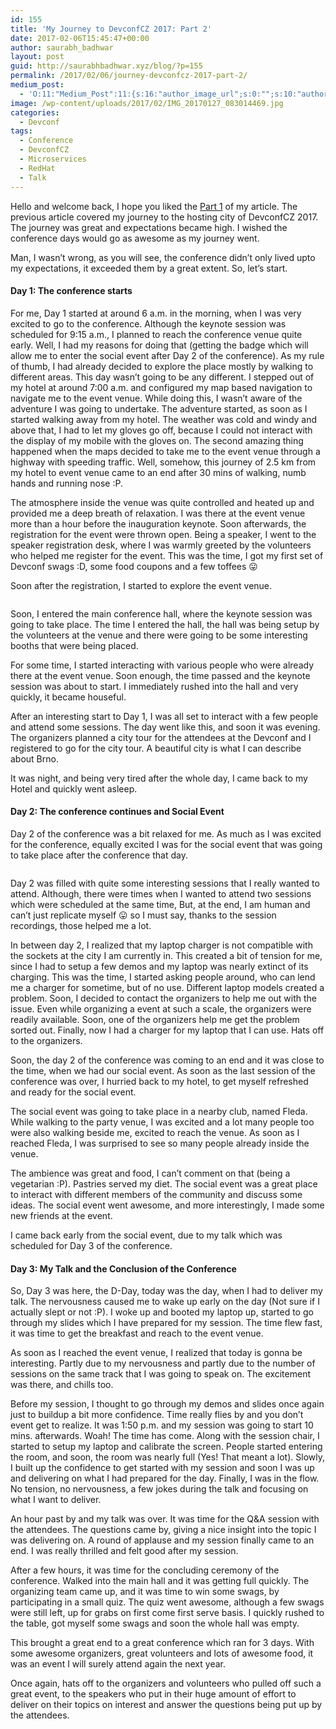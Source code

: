 ```yaml
---
id: 155
title: 'My Journey to DevconfCZ 2017: Part 2'
date: 2017-02-06T15:45:47+00:00
author: saurabh_badhwar
layout: post
guid: http://saurabhbadhwar.xyz/blog/?p=155
permalink: /2017/02/06/journey-devconfcz-2017-part-2/
medium_post:
  - 'O:11:"Medium_Post":11:{s:16:"author_image_url";s:0:"";s:10:"author_url";s:24:"https://medium.com/@h4xr";s:11:"byline_name";N;s:12:"byline_email";N;s:10:"cross_link";s:3:"yes";s:2:"id";s:12:"d858d3808612";s:21:"follower_notification";s:3:"yes";s:7:"license";s:19:"all-rights-reserved";s:14:"publication_id";s:2:"-1";s:6:"status";s:6:"public";s:3:"url";s:73:"https://medium.com/@h4xr/my-journey-to-devconfcz-2017-part-2-d858d3808612";}'
image: /wp-content/uploads/2017/02/IMG_20170127_083014469.jpg
categories:
  - Devconf
tags:
  - Conference
  - DevconfCZ
  - Microservices
  - RedHat
  - Talk
---
```

Hello and welcome back, I hope you liked the <a href="http://saurabhbadhwar.xyz/blog/2017/02/01/journey-devconfcz-2017-part-1/" target="_blank">Part 1</a> of my article. The previous article covered my journey to the hosting city of DevconfCZ 2017. The journey was great and expectations became high. I wished the conference days would go as awesome as my journey went.

Man, I wasn&#8217;t wrong, as you will see, the conference didn&#8217;t only lived upto my expectations, it exceeded them by a great extent. So, let&#8217;s start.

#### Day 1: The conference starts

For me, Day 1 started at around 6 a.m. in the morning, when I was very excited to go to the conference. Although the keynote session was scheduled for 9:15 a.m., I planned to reach the conference venue quite early. Well, I had my reasons for doing that (getting the badge which will allow me to enter the social event after Day 2 of the conference). As my rule of thumb, I had already decided to explore the place mostly by walking to different areas. This day wasn&#8217;t going to be any different. I stepped out of my hotel at around 7:00 a.m. and configured my map based navigation to navigate me to the event venue. While doing this, I wasn&#8217;t aware of the adventure I was going to undertake. The adventure started, as soon as I started walking away from my hotel. The weather was cold and windy and above that, I had to let my gloves go off, because I could not interact with the display of my mobile with the gloves on. The second amazing thing happened when the maps decided to take me to the event venue through a highway with speeding traffic. Well, somehow, this journey of 2.5 km from my hotel to event venue came to an end after 30 mins of walking, numb hands and running nose :P.

The atmosphere inside the venue was quite controlled and heated up and provided me a deep breath of relaxation. I was there at the event venue more than a hour before the inauguration keynote. Soon afterwards, the registration for the event were thrown open. Being a speaker, I went to the speaker registration desk, where I was warmly greeted by the volunteers who helped me register for the event. This was the time, I got my first set of Devconf swags :D, some food coupons and a few toffees 😛

Soon after the registration, I started to explore the event venue.

<img class="aligncenter size-full wp-image-156" src="https://i0.wp.com/saurabhbadhwar.xyz/blog/wp-content/uploads/2017/02/IMG_20170127_080345123.jpg?fit=640%2C480" alt="" srcset="https://i0.wp.com/saurabhbadhwar.xyz/blog/wp-content/uploads/2017/02/IMG_20170127_080345123.jpg?w=4160 4160w, https://i0.wp.com/saurabhbadhwar.xyz/blog/wp-content/uploads/2017/02/IMG_20170127_080345123.jpg?resize=300%2C225 300w, https://i0.wp.com/saurabhbadhwar.xyz/blog/wp-content/uploads/2017/02/IMG_20170127_080345123.jpg?resize=768%2C576 768w, https://i0.wp.com/saurabhbadhwar.xyz/blog/wp-content/uploads/2017/02/IMG_20170127_080345123.jpg?resize=1024%2C768 1024w, https://i0.wp.com/saurabhbadhwar.xyz/blog/wp-content/uploads/2017/02/IMG_20170127_080345123.jpg?w=1280 1280w, https://i0.wp.com/saurabhbadhwar.xyz/blog/wp-content/uploads/2017/02/IMG_20170127_080345123.jpg?w=1920 1920w" sizes="(max-width: 640px) 100vw, 640px" data-recalc-dims="1" /> 

Soon, I entered the main conference hall, where the keynote session was going to take place. The time I entered the hall, the hall was being setup by the volunteers at the venue and there were going to be some interesting booths that were being placed.

For some time, I started interacting with various people who were already there at the event venue. Soon enough, the time passed and the keynote session was about to start. I immediately rushed into the hall and very quickly, it became houseful.

After an interesting start to Day 1, I was all set to interact with a few people and attend some sessions. The day went like this, and soon it was evening. The organizers planned a city tour for the attendees at the Devconf and I registered to go for the city tour. A beautiful city is what I can describe about Brno.

It was night, and being very tired after the whole day, I came back to my Hotel and quickly went asleep.

#### Day 2: The conference continues and Social Event

Day 2 of the conference was a bit relaxed for me. As much as I was excited for the conference, equally excited I was for the social event that was going to take place after the conference that day.

<img class="aligncenter size-full wp-image-159" src="https://i1.wp.com/saurabhbadhwar.xyz/blog/wp-content/uploads/2017/02/IMG_20170127_083014469.jpg?fit=640%2C480" alt="" srcset="https://i1.wp.com/saurabhbadhwar.xyz/blog/wp-content/uploads/2017/02/IMG_20170127_083014469.jpg?w=4160 4160w, https://i1.wp.com/saurabhbadhwar.xyz/blog/wp-content/uploads/2017/02/IMG_20170127_083014469.jpg?resize=300%2C225 300w, https://i1.wp.com/saurabhbadhwar.xyz/blog/wp-content/uploads/2017/02/IMG_20170127_083014469.jpg?resize=768%2C576 768w, https://i1.wp.com/saurabhbadhwar.xyz/blog/wp-content/uploads/2017/02/IMG_20170127_083014469.jpg?resize=1024%2C768 1024w, https://i1.wp.com/saurabhbadhwar.xyz/blog/wp-content/uploads/2017/02/IMG_20170127_083014469.jpg?w=1280 1280w, https://i1.wp.com/saurabhbadhwar.xyz/blog/wp-content/uploads/2017/02/IMG_20170127_083014469.jpg?w=1920 1920w" sizes="(max-width: 640px) 100vw, 640px" data-recalc-dims="1" /> 

Day 2 was filled with quite some interesting sessions that I really wanted to attend. Although, there were times when I wanted to attend two sessions which were scheduled at the same time, But, at the end, I am human and can&#8217;t just replicate myself 😛 so I must say, thanks to the session recordings, those helped me a lot.

In between day 2, I realized that my laptop charger is not compatible with the sockets at the city I am currently in. This created a bit of tension for me, since I had to setup a few demos and my laptop was nearly extinct of its charging. This was the time, I started asking people around, who can lend me a charger for sometime, but of no use. Different laptop models created a problem. Soon, I decided to contact the organizers to help me out with the issue. Even while organizing a event at such a scale, the organizers were readily available. Soon, one of the organizers help me get the problem sorted out. Finally, now I had a charger for my laptop that I can use. Hats off to the organizers.

Soon, the day 2 of the conference was coming to an end and it was close to the time, when we had our social event. As soon as the last session of the conference was over, I hurried back to my hotel, to get myself refreshed and ready for the social event.

The social event was going to take place in a nearby club, named Fleda. While walking to the party venue, I was excited and a lot many people too were also walking beside me, excited to reach the venue. As soon as I reached Fleda, I was surprised to see so many people already inside the venue.

The ambience was great and food, I can&#8217;t comment on that (being a vegetarian :P). Pastries served my diet. The social event was a great place to interact with different members of the community and discuss some ideas. The social event went awesome, and more interestingly, I made some new friends at the event.

I came back early from the social event, due to my talk which was scheduled for Day 3 of the conference.

#### Day 3: My Talk and the Conclusion of the Conference

So, Day 3 was here, the D-Day, today was the day, when I had to deliver my talk. The nervousness caused me to wake up early on the day (Not sure if I actually slept or not :P). I woke up and booted my laptop up, started to go through my slides which I have prepared for my session. The time flew fast, it was time to get the breakfast and reach to the event venue.

As soon as I reached the event venue, I realized that today is gonna be interesting. Partly due to my nervousness and partly due to the number of sessions on the same track that I was going to speak on. The excitement was there, and chills too.

Before my session, I thought to go through my demos and slides once again just to buildup a bit more confidence. Time really flies by and you don&#8217;t event get to realize. It was 1:50 p.m. and my session was going to start 10 mins. afterwards. Woah! The time has come. Along with the session chair, I started to setup my laptop and calibrate the screen. People started entering the room, and soon, the room was nearly full (Yes! That meant a lot). Slowly, I built up the confidence to get started with my session and soon I was up and delivering on what I had prepared for the day. Finally, I was in the flow. No tension, no nervousness, a few jokes during the talk and focusing on what I want to deliver.

<span class="embed-youtube" style="text-align:center; display: block;"></span>

An hour past by and my talk was over. It was time for the Q&A session with the attendees. The questions came by, giving a nice insight into the topic I was delivering on. A round of applause and my session finally came to an end. I was really thrilled and felt good after my session.

After a few hours, it was time for the concluding ceremony of the conference. Walked into the main hall and it was getting full quickly. The organizing team came up, and it was time to win some swags, by participating in a small quiz. The quiz went awesome, although a few swags were still left, up for grabs on first come first serve basis. I quickly rushed to the table, got myself some swags and soon the whole hall was empty.

This brought a great end to a great conference which ran for 3 days. With some awesome organizers, great volunteers and lots of awesome food, it was an event I will surely attend again the next year.

Once again, hats off to the organizers and volunteers who pulled off such a great event, to the speakers who put in their huge amount of effort to deliver on their topics on interest and answer the questions being put up by the attendees.